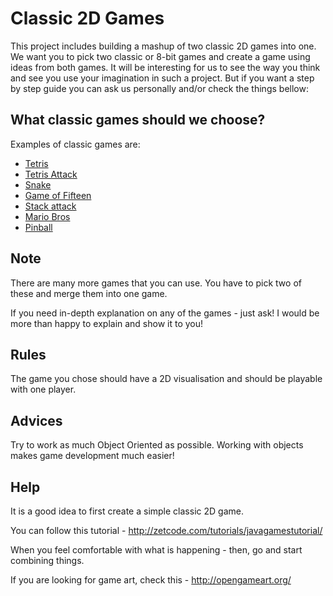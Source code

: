 # Classic 2D Games

This project includes building a mashup of two classic 2D games into one. We want you to pick two classic or 8-bit games and create a game using ideas from both games. It will be interesting for us to see the way you think and see you use your imagination in such a project. But if you want a step by step guide you can ask us personally and/or check the things bellow:

## What classic games should we choose?

Examples of classic games are:

* [Tetris](https://en.wikipedia.org/wiki/Tetris)
* [Tetris Attack](https://en.wikipedia.org/wiki/Tetris_Attack)
* [Snake](https://en.wikipedia.org/wiki/Snake_(video_game))
* [Game of Fifteen](https://en.wikipedia.org/wiki/15_puzzle)
* [Stack attack](https://play.google.com/store/apps/details?id=com.forksel.loader&hl=en)
* [Mario Bros](https://en.wikipedia.org/wiki/Mario_Bros.)
* [Pinball](https://en.wikipedia.org/wiki/Full_Tilt!_Pinball#3D_Pinball_for_Windows_.E2.80.93_Space_Cadet)

## Note

There are many more games that you can use. You have to pick two of these and merge them into one game.

If you need in-depth explanation on any of the games - just ask! I would be more than happy to explain and show it to you!

## Rules

The game you chose should have a 2D visualisation and should be playable with one player.

## Advices

Try to work as much Object Oriented as possible. Working with objects makes game development much easier!

## Help

It is a good idea to first create a simple classic 2D game.

You can follow this tutorial - <http://zetcode.com/tutorials/javagamestutorial/>

When you feel comfortable with what is happening - then, go and start combining things.

If you are looking for game art, check this - <http://opengameart.org/>
